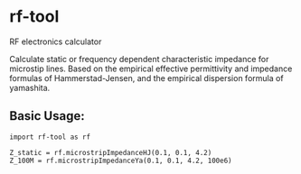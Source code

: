 # rf-tool
RF electronics calculator

Calculate static or frequency dependent characteristic impedance for microstip lines.
Based on the empirical effective permittivity and impedance formulas of Hammerstad-Jensen, and the empirical dispersion formula of yamashita.

## Basic Usage:
```
import rf-tool as rf

Z_static = rf.microstripImpedanceHJ(0.1, 0.1, 4.2)
Z_100M = rf.microstripImpedanceYa(0.1, 0.1, 4.2, 100e6)
```
